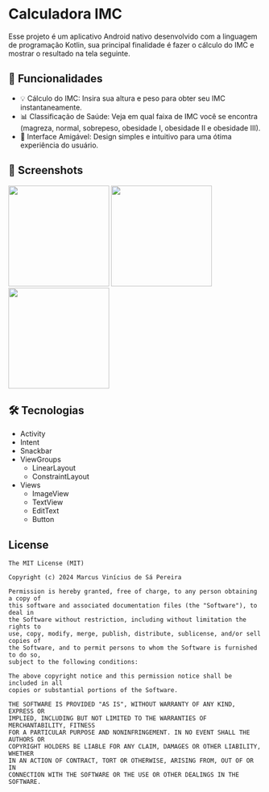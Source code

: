 # Calculadora IMC
Esse projeto é um aplicativo Android nativo desenvolvido com a linguagem de programação Kotlin, sua principal finalidade é fazer o cálculo do IMC e mostrar o resultado na tela seguinte.


## 🚀 Funcionalidades
- 💡 Cálculo do IMC: Insira sua altura e peso para obter seu IMC instantaneamente.
- 📊 Classificação de Saúde: Veja em qual faixa de IMC você se encontra (magreza, normal, sobrepeso, obesidade I, obesidade II e obesidade III).
- 🎨 Interface Amigável: Design simples e intuitivo para uma ótima experiência do usuário.

## :camera_flash: Screenshots
<!-- You can add more screenshots here if you like -->
<img src="https://github.com/user-attachments/assets/a898d3a6-3030-4d24-9c1a-45d77fe9a3fd" width=200/>
<img src="https://github.com/user-attachments/assets/dd570230-b4f7-4867-a3b7-c67479718b81" width=200/>
<img src="https://github.com/user-attachments/assets/fa49e658-a2d0-4799-a5f0-7fcd9bc22ceb" width=200/>


## 🛠️ Tecnologias
- Activity
- Intent
- Snackbar
- ViewGroups
   - LinearLayout
   - ConstraintLayout
- Views
   - ImageView
   - TextView
   - EditText
   - Button


## License
```
The MIT License (MIT)

Copyright (c) 2024 Marcus Vinícius de Sá Pereira

Permission is hereby granted, free of charge, to any person obtaining a copy of
this software and associated documentation files (the "Software"), to deal in
the Software without restriction, including without limitation the rights to
use, copy, modify, merge, publish, distribute, sublicense, and/or sell copies of
the Software, and to permit persons to whom the Software is furnished to do so,
subject to the following conditions:

The above copyright notice and this permission notice shall be included in all
copies or substantial portions of the Software.

THE SOFTWARE IS PROVIDED "AS IS", WITHOUT WARRANTY OF ANY KIND, EXPRESS OR
IMPLIED, INCLUDING BUT NOT LIMITED TO THE WARRANTIES OF MERCHANTABILITY, FITNESS
FOR A PARTICULAR PURPOSE AND NONINFRINGEMENT. IN NO EVENT SHALL THE AUTHORS OR
COPYRIGHT HOLDERS BE LIABLE FOR ANY CLAIM, DAMAGES OR OTHER LIABILITY, WHETHER
IN AN ACTION OF CONTRACT, TORT OR OTHERWISE, ARISING FROM, OUT OF OR IN
CONNECTION WITH THE SOFTWARE OR THE USE OR OTHER DEALINGS IN THE SOFTWARE.
```
